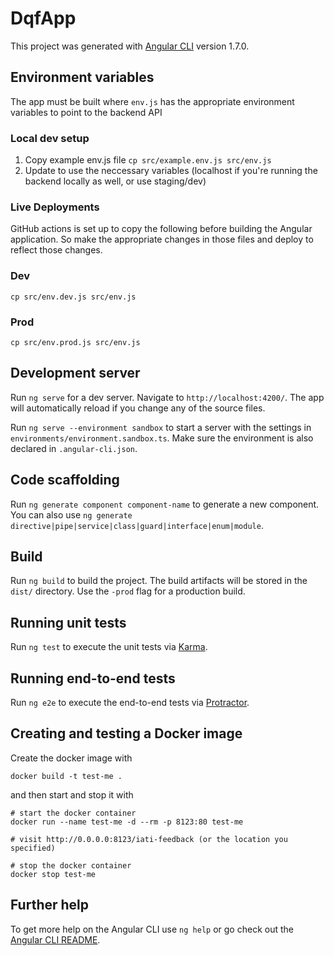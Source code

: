 # DqfApp

This project was generated with [Angular CLI](https://github.com/angular/angular-cli) version 1.7.0.

## Environment variables

The app must be built where `env.js` has the appropriate environment variables to point to the backend API

### Local dev setup

1. Copy example env.js file `cp src/example.env.js src/env.js`
1. Update to use the neccessary variables (localhost if you're running the backend locally as well, or use staging/dev)

### Live Deployments

GitHub actions is set up to copy the following before building the Angular application. So make the appropriate changes in those files and deploy to reflect those changes.

### Dev

`cp src/env.dev.js src/env.js`

### Prod

`cp src/env.prod.js src/env.js`

## Development server

Run `ng serve` for a dev server. Navigate to `http://localhost:4200/`. The app will automatically reload if you change any of the source files.

Run `ng serve --environment sandbox` to start a server with the settings in `environments/environment.sandbox.ts`.
Make sure the environment is also declared in `.angular-cli.json`.

## Code scaffolding

Run `ng generate component component-name` to generate a new component. You can also use `ng generate directive|pipe|service|class|guard|interface|enum|module`.

## Build

Run `ng build` to build the project. The build artifacts will be stored in the `dist/` directory. Use the `-prod` flag for a production build.

## Running unit tests

Run `ng test` to execute the unit tests via [Karma](https://karma-runner.github.io).

## Running end-to-end tests

Run `ng e2e` to execute the end-to-end tests via [Protractor](http://www.protractortest.org/).

## Creating and testing a Docker image

Create the docker image with

```
docker build -t test-me .
```

and then start and stop it with

```
# start the docker container
docker run --name test-me -d --rm -p 8123:80 test-me

# visit http://0.0.0.0:8123/iati-feedback (or the location you specified)

# stop the docker container
docker stop test-me
```

## Further help

To get more help on the Angular CLI use `ng help` or go check out the [Angular CLI README](https://github.com/angular/angular-cli/blob/master/README.md).
